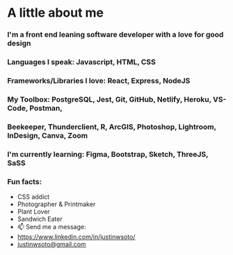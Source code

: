 # A little about me 
### I'm a front end leaning software developer with a love for good design
### Languages I speak: Javascript, HTML, CSS
### Frameworks/Libraries I love: React, Express, NodeJS
### My Toolbox: PostgreSQL, Jest, Git, GitHub, Netlify, Heroku, VS-Code, Postman, 
### Beekeeper, Thunderclient, R, ArcGIS, Photoshop, Lightroom, InDesign, Canva, Zoom
### I'm currently learning: Figma, Bootstrap, Sketch, ThreeJS, SaSS
### Fun facts:
- CSS addict 
- Photographer & Printmaker
- Plant Lover
- Sandwich Eater      
- 📫 Send me a message:
-  https://www.linkedin.com/in/justinwsoto/ 
-  justinwsoto@gmail.com

